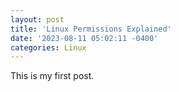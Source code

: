 ```yaml
---
layout: post
title: 'Linux Permissions Explained'
date: '2023-08-11 05:02:11 -0400'
categories: Linux
---
```


This is my first post.